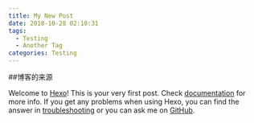 ```yaml
---
title: My New Post
date: 2018-10-28 02:10:31
tags:
  - Testing
  - Another Tag
categories: Testing
---
```


##博客的来源

Welcome to [Hexo](https://hexo.io/)! This is your very first post. Check [documentation](https://hexo.io/docs/) for more info. If you get any problems when using Hexo, you can find the answer in [troubleshooting](https://hexo.io/docs/troubleshooting.html) or you can ask me on [GitHub](https://github.com/hexojs/hexo/issues).
